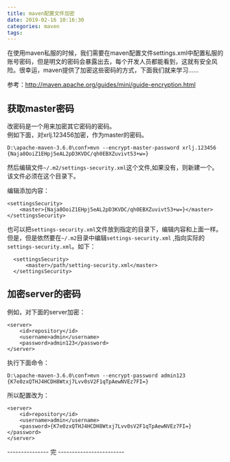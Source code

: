 ```yaml
---
title: maven配置文件加密
date: 2019-02-16 10:16:30
categories: maven
tags:
---
```


在使用maven私服的时候，我们需要在maven配置文件settings.xml中配置私服的账号密码，但是明文的密码会暴露出去，每个开发人员都能看到，这就有安全风险。很幸运，maven提供了加密这些密码的方式，下面我们就来学习……

参考：http://maven.apache.org/guides/mini/guide-encryption.html

## 获取master密码

改密码是一个用来加密其它密码的密码。  
例如下面，对xrlj.123456加密，作为master的密码。

    D:\apache-maven-3.6.0\conf>mvn --encrypt-master-password xrlj.123456
    {Naja8OoiZ1EHpj5eAL2pD3KVDC/qh0EBXZuvivt53+w=}
    
然后编辑文件`~/.m2/settings-security.xml`这个文件,如果没有，则新建一个。该文件必须在这个目录下。 

编辑添加内容：

    <settingsSecurity>
        <master>{Naja8OoiZ1EHpj5eAL2pD3KVDC/qh0EBXZuvivt53+w=}</master>
    </settingsSecurity>
    
也可以把`settings-security.xml`文件放到指定的目录下，编辑内容和上面一样。但是，但是依然要在`~/.m2`目录中编辑`settings-security.xml` ,指向实际的`settings-security.xml`。如下：

      <settingsSecurity>
          <master>/path/setting-security.xml</master>
      </settingsSecurity>
      
## 加密server的密码

例如，对下面的server加密：

    <server>
        <id>repository</id>
        <username>admin</username>
        <password>admin123</password>
    </server>
    
执行下面命令：

    D:\apache-maven-3.6.0\conf>mvn --encrypt-password admin123
    {K7e0zxQTHJ4HCDH8Wtxj7Lvv0sV2F1qTpAewNVEz7FI=}
    
所以配置改为：

    <server>
        <id>repository</id>
        <username>admin</username>
        <password>{K7e0zxQTHJ4HCDH8Wtxj7Lvv0sV2F1qTpAewNVEz7FI=}</password>
    </server> 
    
--------------- 完  ------------------------           
    